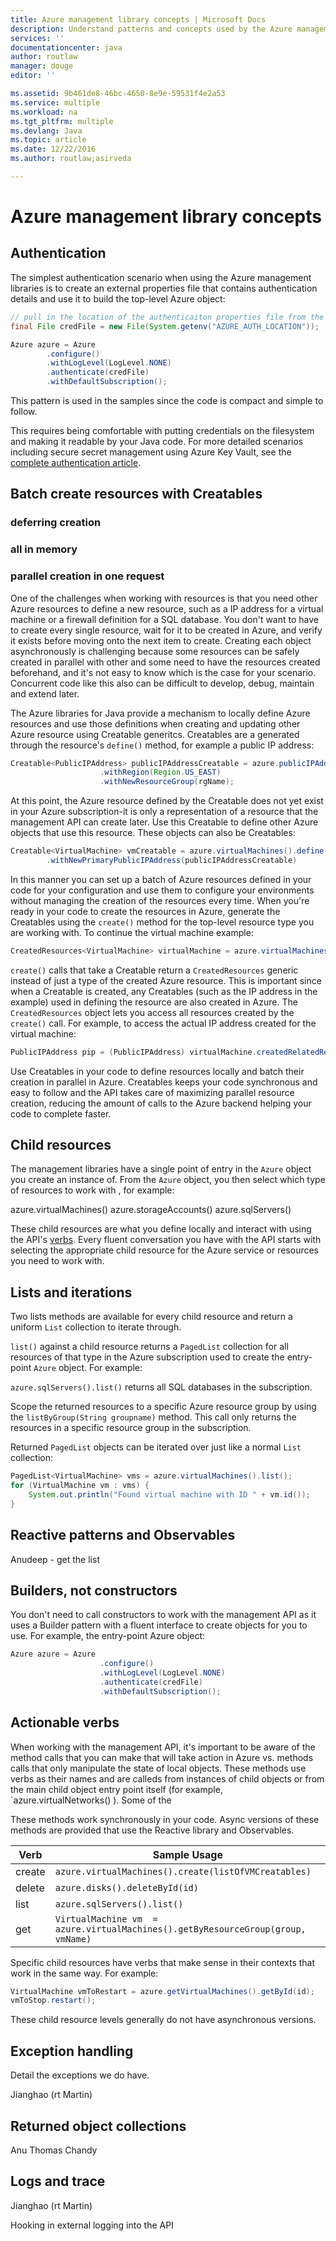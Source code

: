 ```yaml
---
title: Azure management library concepts | Microsoft Docs
description: Understand patterns and concepts used by the Azure management libraries for Java
services: ''
documentationcenter: java
author: routlaw
manager: douge
editor: ''

ms.assetid: 9b461de8-46bc-4650-8e9e-59531f4e2a53
ms.service: multiple
ms.workload: na
ms.tgt_pltfrm: multiple
ms.devlang: Java
ms.topic: article
ms.date: 12/22/2016
ms.author: routlaw;asirveda

---
```


# Azure management library concepts

## Authentication

The simplest authentication scenario when using the Azure management libraries is to create an external properties file that contains authentication details and use it to build the top-level Azure object:

```java
// pull in the location of the authenticaiton properties file from the environment 
final File credFile = new File(System.getenv("AZURE_AUTH_LOCATION"));

Azure azure = Azure
        .configure()
        .withLogLevel(LogLevel.NONE)
        .authenticate(credFile)
        .withDefaultSubscription();
```

This pattern is used in the samples since the code is compact and simple to follow.

This requires being comfortable with putting credentials on the filesystem and making it readable by your Java code. For more detailed scenarios including secure secret management using Azure Key Vault, see the [complete authentication article](authentication.md).

## Batch create resources with Creatables

### deferring creation
### all in memory
### parallel creation in one request

One of the challenges when working with resources is that you need other Azure resources to define a new resource, such as a IP address for a virtual machine or a firewall definition for a SQL database. 
You don't want to have to create every single resource, wait for it to be created in Azure,  and verify it exists before moving onto the next item to create. Creating each object asynchronously is challenging because some resources can be safely created in parallel with other and some need to have the resources created beforehand, and it's not easy to know which is the case for your scenario. Concurrent code like this also can be difficult to develop, debug, maintain and extend later.

The Azure libraries for Java provide a mechanism to locally define Azure resources and use those definitions when creating and updating other Azure resource using Creatable generitcs. Creatables are a  generated through the resource's `define()` method, for example a public IP address:

```java
Creatable<PublicIPAddress> publicIPAddressCreatable = azure.publicIPAddresses().define(publicIPAddressName2)
                    .withRegion(Region.US_EAST)
                    .withNewResourceGroup(rgName);
```

At this point, the Azure resource defined by the Creatable does not yet exist in your Azure subscription-it is only a representation of a resource that the management API can create later. Use this Creatable to define other Azure objects that use this resource. These objects can also be Creatables:

```java
Creatable<VirtualMachine> vmCreatable = azure.virtualMachines().define("creatableVM")
        .withNewPrimaryPublicIPAddress(publicIPAddressCreatable)
```

In this manner you can set up a batch of Azure resources defined in your code for your configuration and use them to configure your environments without managing the creation of the resources every time. When you're ready in your code to create the resources in Azure, generate the Creatables using the `create()` method for the top-level resource type you are working with. To continue the virtual machine example:

```java
CreatedResources<VirtualMachine> virtualMachine = azure.virtualMachines().create(vmCreatable);
```

`create()` calls that take a Creatable return a `CreatedResources` generic instead of just a type of the created Azure resource. This is important since when a Creatable is created, any Creatables (such as the IP address in the example) used in defining the resource are also created in Azure. The `CreatedResources` object lets you access all resources created by the `create()` call. For example, to access the actual IP address created for the virtual machine:

```java
PublicIPAddress pip = (PublicIPAddress) virtualMachine.createdRelatedResource(publicIPAddressCreatable.key());
```

Use Creatables in your code to define resources locally and batch their creation in parallel in Azure. Creatables keeps your code synchronous and easy to follow and the API takes care of maximizing parallel resource creation, reducing the amount of calls to the Azure backend helping your code to complete faster.

## Child resources

The management libraries have a single point of entry in the `Azure` object you create an instance of. From the `Azure` object, you then select which type of resources to work with , for example:

azure.virtualMachines() 
azure.storageAccounts()
azure.sqlServers()

These child resources are what you define locally and interact with using the API's [verbs](#verbs). Every fluent conversation you have with the API starts with selecting the appropriate child resource for the Azure service or resources you need to work with.

## Lists and iterations

Two lists methods are available for every child resource and return a uniform `List` collection to iterate through.

`list()` against a child resource returns a `PagedList` collection for all resources of that type in the Azure subscription used to create the entry-point `Azure` object. For example:

`azure.sqlServers().list()` returns all SQL databases in the subscription.

Scope the returned resources to a specific Azure resource group by using the `listByGroup(String groupname)` method. This call only returns the resources in a specific resource group in the subscription. 

Returned `PagedList` objects can be iterated over just like a normal `List` collection:

```java
PagedList<VirtualMachine> vms = azure.virtualMachines().list();
for (VirtualMachine vm : vms) {
    System.out.println("Found virtual machine with ID " + vm.id());
}
```


## Reactive patterns and Observables

Anudeep - get the list

## Builders, not constructors

You don't need to call constructors to work with the management API as it uses a Builder pattern with a fluent interface to create objects for you to use. For example, the entry-point Azure object:

```java
Azure azure = Azure
                    .configure()
                    .withLogLevel(LogLevel.NONE)
                    .authenticate(credFile)
                    .withDefaultSubscription();
```



## Actionable verbs

When working with the management API, it's important to be aware of the method calls that you can make that will take action in Azure vs. methods calls that only manipulate the state of local objects. These methods use verbs as their names and are calleds from instances of child objects or from the main child object entry point itself (for example, `azure.virtualNetworks() ). Some of the

These methods work synchronously in your code. Async versions of these methods are provided that use the Reactive library and Observables. 

| Verb   |  Sample Usage |
|--------|---------------|
| create | `azure.virtualMachines().create(listOfVMCreatables)` |
| delete | `azure.disks().deleteById(id)` | 
| list   | `azure.sqlServers().list()` | 
| get    | `VirtualMachine vm  = azure.virtualMachines().getByResourceGroup(group, vmName)` |

Specific child resources have verbs that make sense in their contexts that work in the same way. For example:

```java
VirtualMachine vmToRestart = azure.getVirtualMachines().getById(id);
vmToStop.restart();
```
These child resource levels generally do not have asynchronous versions.

## Exception handling

Detail the exceptions we do have.

Jianghao (rt Martin)

## Returned object collections

Anu Thomas Chandy

## Logs and trace

Jianghao (rt Martin)

Hooking in external logging into the API
